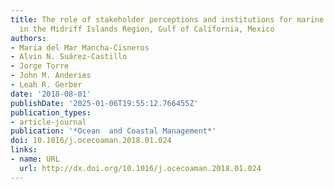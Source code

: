 ```yaml
---
title: The role of stakeholder perceptions and institutions for marine reserve efficacy
  in the Midriff Islands Region, Gulf of California, Mexico
authors:
- Maria del Mar Mancha-Cisneros
- Alvin N. Suárez-Castillo
- Jorge Torre
- John M. Anderies
- Leah R. Gerber
date: '2018-08-01'
publishDate: '2025-01-06T19:55:12.766455Z'
publication_types:
- article-journal
publication: '*Ocean  and Coastal Management*'
doi: 10.1016/j.ocecoaman.2018.01.024
links:
- name: URL
  url: http://dx.doi.org/10.1016/j.ocecoaman.2018.01.024
---
```

